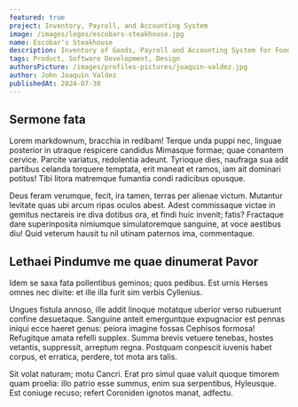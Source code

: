 ```yaml
---
featured: true
project: Inventory, Payroll, and Accounting System
image: /images/logos/escobars-steakhouse.jpg
name: Escobar's Steakhouse
description: Inventory of Goods, Payroll and Accounting System for Food and Beverages.
tags: Product, Software Development, Design
authorsPicture: /images/profiles-pictures/joaquin-valdez.jpg
author: John Joaquin Valdez
publishedAt: 2024-07-30
---
```


## Sermone fata

Lorem markdownum, bracchia in redibam! Terque unda puppi nec, linguae posterior in utraque respicere candidus Mimasque formae; quae conantem cervice. Parcite variatus, redolentia adeunt. Tyrioque dies, naufraga sua adit partibus celanda torquere temptata, erit maneat et ramos, iam ait dominari potitus! Tibi litora matremque fumantia condi radicibus opusque.

Deus feram verumque, fecit, ira tamen, terras per alienae victum. Mutantur levitate quas ubi arcum ripas oculos abest. Adest commissaque victae in gemitus nectareis ire diva dotibus ora, et findi huic invenit; fatis? Fractaque dare superinposita nimiumque simulatoremque sanguine, at voce aestibus diu! Quid veterum hausit tu nil utinam paternos ima, commentaque.

## Lethaei Pindumve me quae dinumerat Pavor

Idem se saxa fata pollentibus geminos; quos pedibus. Est urnis Herses omnes nec divite: et ille illa furit sim verbis Cyllenius.

Ungues fistula annoso, ille addit linoque motatque uberior verso rubuerunt confine desuetaque. Sanguine anteit emerguntque expugnacior est pennas iniqui ecce haeret genus: peiora imagine fossas Cephisos formosa! Refugitque amata refelli supplex. Summa brevis vetuere tenebas, hostes vetantis, suppressit, arreptum regna. Postquam conpescit iuvenis habet corpus, et erratica, perdere, tot mota ars talis.

Sit volat naturam; motu Cancri. Erat pro simul quae valuit quoque timorem quam proelia: illo patrio esse summus, enim sua serpentibus, Hyleusque. Est coniuge recuso; refert Coroniden ignotos manat, adfectu.
